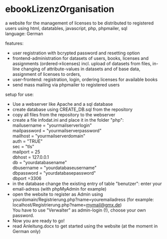 # ebookLizenzOrganisation
a website for the management of licenses to be distributed to registered users using html, datatables, javascript, php, phpmailer, sql<br>
language: German

features:
- user registration with bcrypted password and resetting option
- frontend-administration for datasets of users, books, licenses and assignments (ordered->licenses) incl. upload of datasets from files, in-line changing of attribute-values in datasets and of base data, assignment of licenses to orders,
- user-frontend: registration, login, ordering licenses for available books
- send mass mailing via phpmailer to registered users

setup for use:
- Use a webserver like Apache and a sql database
- create database using CREATE_DB.sql from the repository
- copy all files from the repository to the webserver
- create a file infodat.ini and place it in the folder "php":<br>
  mailusername = "yourmailserverlogin"<br>
  mailpassword = "yourmailserverpassword"<br>
  mailhost = "yourmailserverdomain"<br>
  auth = "TRUE"<br>
  sec = "tls"<br>
  mailport = 25<br>
  dbhost = 127.0.0.1<br>
  db = "yourdatabasename"<br>
  dbusername = "yourdatabaseusername"<br>
  dbpassword = "yourdatabasepassword"<br>
  dbport =3306<br>
- in the database change the existing entry of table "benutzer": enter your email-adress (with phpMyAdmin for example)
- open the website to register as Admin using yourdomain/Registrierung.php?name=youremailadress (for example: localhost/Registrierung.php?name=mymail@gmx.de)<br>
  You have to use "Verwalter" as admin-login (!), choose your own password.<br>
- Now you are ready to go!<br>
- read Anleitung.docx to get started using the website (at the moment in German only)
